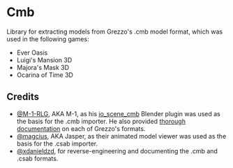 # Cmb

Library for extracting models from Grezzo's .cmb model format, which was used in the following games:

- Ever Oasis
- Luigi's Mansion 3D
- Majora's Mask 3D
- Ocarina of Time 3D

## Credits

- [@M-1-RLG](https://github.com/M-1-RLG), AKA M-1, as his [io_scene_cmb](https://github.com/M-1-RLG/io_scene_cmb) Blender plugin was used as the basis for the .cmb importer. He also provided [thorough documentation](https://github.com/M-1-RLG/010-Editor-Templates/tree/master/Grezzo) on each of Grezzo's formats.
- [@magcius](https://github.com/magcius), AKA Jasper, as their animated model viewer was used as the basis for the .csab importer.
- [@xdanieldzd](https://github.com/xdanieldzd), for reverse-engineering and documenting the .cmb and .csab formats.
